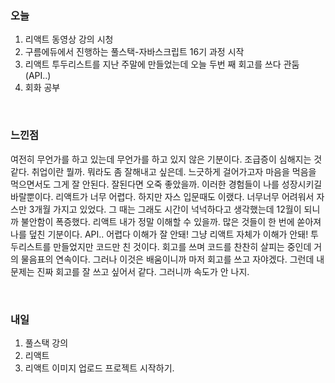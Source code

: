 <h3>오늘</h3>

1. 리액트 동영상 강의 시청
2. 구름에듀에서 진행하는 풀스택-자바스크립트 16기 과정 시작
3. 리액트 투두리스트를 지난 주말에 만들었는데 오늘 두번 째 회고를 쓰다 관둠 (API..)
4. 회화 공부

<br/>

<h3>느낀점</h3>

여전히 무언가를 하고 있는데 무언가를 하고 있지 않은 기분이다. 조급증이 심해지는 것 같다. 취업이란 뭘까. 뭐라도 좀 잘해내고 싶은데. 느긋하게 걸어가고자 마음을 먹음을 먹으면서도 그게 잘 안된다. 잘된다면 오죽 좋았을까.
이러한 경험들이 나를 성장시키길 바랄뿐이다. 리액트가 너무 어렵다. 하지만 자스 입문때도 이랬다. 너무너무 어려워서 자스만 3개월 가지고 있었다. 그 때는 그래도 시간이 넉넉하다고 생각했는데 12월이 되니까 불안함이 폭증했다.
리액트 내가 정말 이해할 수 있을까. 많은 것들이 한 번에 쏟아져 나를 덮친 기분이다. API.. 어렵다 이해가 잘 안돼! 그냥 리액트 자체가 이해가 안돼! 투두리스트를 만들었지만 코드만 친 것이다.
회고를 쓰며 코드를 찬찬히 살피는 중인데 거의 물음표의 연속이다. 그러나 이것은 배움이니까 마저 회고를 쓰고 자야겠다. 그런데 내 문제는 진짜 회고를 잘 쓰고 싶어서 같다. 그러니까 속도가 안 나지.

<br/>

<h3>내일</h3>

1. 풀스택 강의
2. 리액트 
3. 리액트 이미지 업로드 프로젝트 시작하기.
